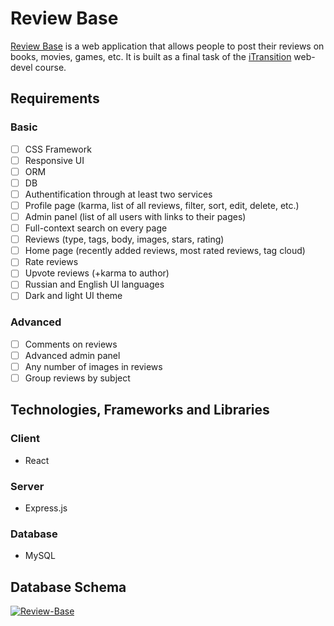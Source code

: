 # Review Base
[Review Base](https://review-base.netlify.app) is a web application that allows people to post their reviews on books, movies, games, etc. It is built as a final task of the [iTransition](https://www.itransition.com) web-devel course.

## Requirements

### Basic
* [ ] CSS Framework
* [ ] Responsive UI
* [ ] ORM
* [ ] DB
* [ ] Authentification through at least two services
* [ ] Profile page (karma, list of all reviews, filter, sort, edit, delete, etc.)
* [ ] Admin panel (list of all users with links to their pages)
* [ ] Full-context search on every page
* [ ] Reviews (type, tags, body, images, stars, rating)
* [ ] Home page (recently added reviews, most rated reviews, tag cloud)
* [ ] Rate reviews
* [ ] Upvote reviews (+karma to author)
* [ ] Russian and English UI languages
* [ ] Dark and light UI theme

### Advanced
* [ ] Comments on reviews
* [ ] Advanced admin panel
* [ ] Any number of images in reviews
* [ ] Group reviews by subject

## Technologies, Frameworks and Libraries

### Client
* React

### Server
* Express.js

### Database
* MySQL

## Database Schema
<a href="https://ibb.co/G7CDbt7"><img src="https://i.ibb.co/xhzbRfh/Review-Base.png" alt="Review-Base" border="0"></a>
